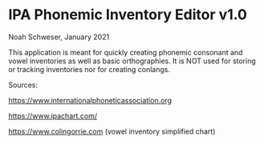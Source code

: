 # IPA Phonemic Inventory Editor v1.0

Noah Schweser, January 2021

This application is meant for quickly creating phonemic consonant and vowel inventories as well as basic orthographies. It is NOT used for storing or tracking inventories nor for creating conlangs.

Sources:

https://www.internationalphoneticassociation.org

https://www.ipachart.com/

https://www.colingorrie.com (vowel inventory simplified chart)
